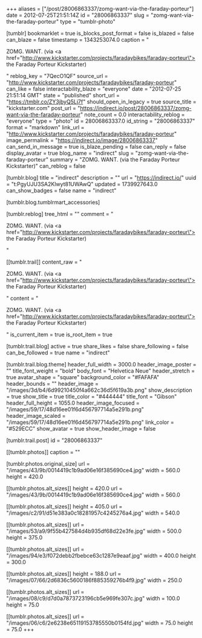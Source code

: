 +++
aliases = ["/post/28006863337/zomg-want-via-the-faraday-porteur"]
date = 2012-07-25T21:51:14Z
id = "28006863337"
slug = "zomg-want-via-the-faraday-porteur"
type = "tumblr-photo"

[tumblr]
bookmarklet = true
is_blocks_post_format = false
is_blazed = false
can_blaze = false
timestamp = 1343253074.0
caption = "<p>ZOMG. WANT.  (via <a href=\"http://www.kickstarter.com/projects/faradaybikes/faraday-porteur\"> the Faraday Porteur Kickstarter</a>)</p>"
reblog_key = "7QecO1QF"
source_url = "http://www.kickstarter.com/projects/faradaybikes/faraday-porteur"
can_like = false
interactability_blaze = "everyone"
date = "2012-07-25 21:51:14 GMT"
state = "published"
short_url = "https://tmblr.co/ZY3jbyQ5Lj7f"
should_open_in_legacy = true
source_title = "kickstarter.com"
post_url = "https://indirect.io/post/28006863337/zomg-want-via-the-faraday-porteur"
note_count = 0.0
interactability_reblog = "everyone"
type = "photo"
id = 28006863337.0
id_string = "28006863337"
format = "markdown"
link_url = "http://www.kickstarter.com/projects/faradaybikes/faraday-porteur"
image_permalink = "https://indirect.io/image/28006863337"
can_send_in_message = true
is_blaze_pending = false
can_reply = false
display_avatar = true
blog_name = "indirect"
slug = "zomg-want-via-the-faraday-porteur"
summary = "ZOMG. WANT.  (via  the Faraday Porteur Kickstarter)"
can_reblog = false

[tumblr.blog]
title = "indirect"
description = ""
url = "https://indirect.io/"
uuid = "t:PgyUJU3SA2Klwyt81UWAwQ"
updated = 1739927643.0
can_show_badges = false
name = "indirect"

[tumblr.blog.tumblrmart_accessories]

[tumblr.reblog]
tree_html = ""
comment = "<p>ZOMG. WANT.  (via <a href=\"http://www.kickstarter.com/projects/faradaybikes/faraday-porteur\"> the Faraday Porteur Kickstarter</a>)</p>"

[[tumblr.trail]]
content_raw = "<p>ZOMG. WANT.  (via <a href=\"http://www.kickstarter.com/projects/faradaybikes/faraday-porteur\"> the Faraday Porteur Kickstarter</a>)</p>"
content = "<p>ZOMG. WANT.  (via <a href=\"http://www.kickstarter.com/projects/faradaybikes/faraday-porteur\"> the Faraday Porteur Kickstarter</a>)</p>"
is_current_item = true
is_root_item = true

[tumblr.trail.blog]
active = true
share_likes = false
share_following = false
can_be_followed = true
name = "indirect"

[tumblr.trail.blog.theme]
header_full_width = 3000.0
header_image_poster = ""
title_font_weight = "bold"
body_font = "Helvetica Neue"
header_stretch = true
avatar_shape = "square"
background_color = "#FAFAFA"
header_bounds = ""
header_image = "/images/3d/b4/6d99210450f4a662c36d5f619a3b.png"
show_description = true
show_title = true
title_color = "#444444"
title_font = "Gibson"
header_full_height = 1055.0
header_image_focused = "/images/59/17/48d16ee01f6d456797714a5e291b.png"
header_image_scaled = "/images/59/17/48d16ee01f6d456797714a5e291b.png"
link_color = "#529ECC"
show_avatar = true
show_header_image = false

[tumblr.trail.post]
id = "28006863337"

[[tumblr.photos]]
caption = ""

[tumblr.photos.original_size]
url = "/images/43/9b/0014419c1b9ad06e16f385690ce4.jpg"
width = 560.0
height = 420.0

[[tumblr.photos.alt_sizes]]
height = 420.0
url = "/images/43/9b/0014419c1b9ad06e16f385690ce4.jpg"
width = 560.0

[[tumblr.photos.alt_sizes]]
height = 405.0
url = "/images/c2/91/d51e383a0c18281957c4245276a4.jpg"
width = 540.0

[[tumblr.photos.alt_sizes]]
url = "/images/53/a9/9f55b427584d4b935df68d22e3fe.jpg"
width = 500.0
height = 375.0

[[tumblr.photos.alt_sizes]]
url = "/images/94/e3/f072debb2fbebce63c1287e9eaaf.jpg"
width = 400.0
height = 300.0

[[tumblr.photos.alt_sizes]]
height = 188.0
url = "/images/07/66/2d6836c5600186f885359276b4f9.jpg"
width = 250.0

[[tumblr.photos.alt_sizes]]
url = "/images/08/c9/d7d0a7873723196cb5e969fe307c.jpg"
width = 100.0
height = 75.0

[[tumblr.photos.alt_sizes]]
url = "/images/06/c6/2e6238e65119153785550b0154fd.jpg"
width = 75.0
height = 75.0
+++
